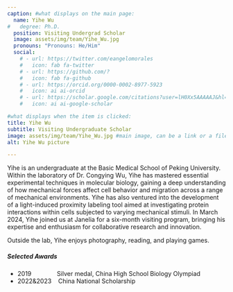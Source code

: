 ```yaml
---
caption: #what displays on the main page:
  name: Yihe Wu
#   degree: Ph.D.
  position: Visiting Undergrad Scholar
  image: assets/img/team/Yihe_Wu.jpg
  pronouns: "Pronouns: He/Him"
  social:
    # - url: https://twitter.com/eangelomorales
    #   icon: fab fa-twitter
    # - url: https://github.com/?
    #   icon: fab fa-github
    # - url: https://orcid.org/0000-0002-8977-5923
    #   icon: ai ai-orcid
    # - url: https://scholar.google.com/citations?user=lH0Xx5AAAAAJ&hl=en
    #   icon: ai ai-google-scholar

#what displays when the item is clicked:
title: Yihe Wu
subtitle: Visiting Undergraduate Scholar
image: assets/img/team/Yihe_Wu.jpg #main image, can be a link or a file in assets/img/portfolio
alt: Yihe Wu picture

---
```


Yihe is an undergraduate at the Basic Medical School of Peking University. Within the laboratory of Dr. Congying Wu, Yihe has mastered essential experimental techniques in molecular biology, gaining a deep understanding of how mechanical forces affect cell behavior and migration across a range of mechanical environments. Yihe has also ventured into the development of a light-induced proximity labeling tool aimed at investigating protein interactions within cells subjected to varying mechanical stimuli. In March 2024, Yihe joined us at Janelia for a six-month visiting program, bringing his expertise and enthusiasm for collaborative research and innovation.

Outside the lab, Yihe enjoys photography, reading, and playing games.

##### Selected Awards

- 2019&nbsp;&nbsp;&nbsp;&nbsp;&nbsp;&nbsp;&nbsp;&nbsp;&nbsp;&nbsp;&nbsp;&nbsp;&nbsp;&nbsp;&nbsp;Silver medal, China High School Biology Olympiad
- 2022&2023&nbsp;&nbsp;&nbsp;&nbsp;China National Scholarship
